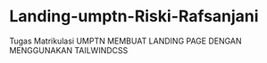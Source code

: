 # Landing-umptn-Riski-Rafsanjani
Tugas Matrikulasi UMPTN
  MEMBUAT LANDING PAGE DENGAN MENGGUNAKAN TAILWINDCSS
